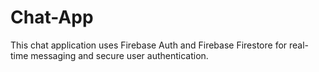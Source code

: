 # Chat-App
This chat application uses Firebase Auth and Firebase Firestore for real-time messaging and secure user authentication.
